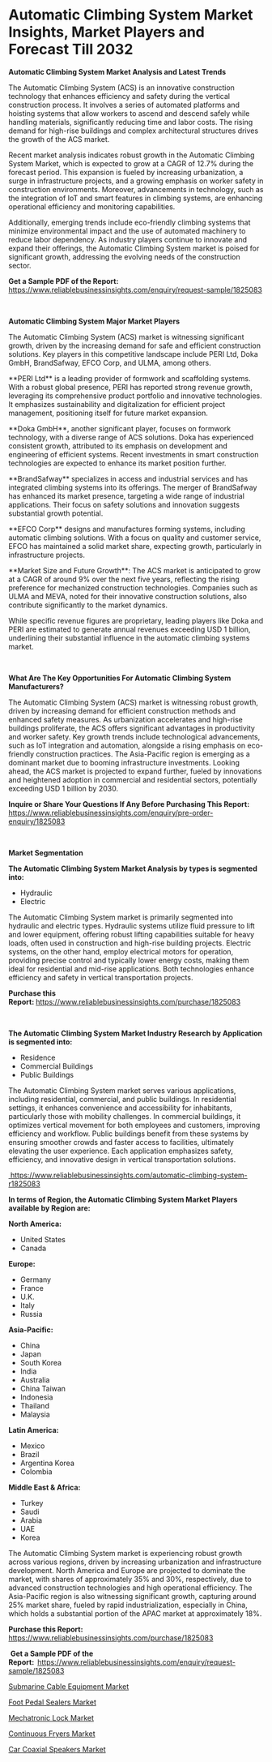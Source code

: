 <p><h1>Automatic Climbing System Market Insights, Market Players and Forecast Till 2032</h1></p><p><strong>Automatic Climbing System Market Analysis and Latest Trends</strong></p>
<p><p>The Automatic Climbing System (ACS) is an innovative construction technology that enhances efficiency and safety during the vertical construction process. It involves a series of automated platforms and hoisting systems that allow workers to ascend and descend safely while handling materials, significantly reducing time and labor costs. The rising demand for high-rise buildings and complex architectural structures drives the growth of the ACS market.</p><p>Recent market analysis indicates robust growth in the Automatic Climbing System Market, which is expected to grow at a CAGR of 12.7% during the forecast period. This expansion is fueled by increasing urbanization, a surge in infrastructure projects, and a growing emphasis on worker safety in construction environments. Moreover, advancements in technology, such as the integration of IoT and smart features in climbing systems, are enhancing operational efficiency and monitoring capabilities.</p><p>Additionally, emerging trends include eco-friendly climbing systems that minimize environmental impact and the use of automated machinery to reduce labor dependency. As industry players continue to innovate and expand their offerings, the Automatic Climbing System market is poised for significant growth, addressing the evolving needs of the construction sector.</p></p>
<p><strong>Get a Sample PDF of the Report:&nbsp;</strong> <a href="https://www.reliablebusinessinsights.com/enquiry/request-sample/1825083?utm_campaign=84&utm_medium=2&utm_source=Github&utm_content=ia&utm_term=18022025&utm_id=automatic-climbing-system">https://www.reliablebusinessinsights.com/enquiry/request-sample/1825083</a></p>
<p>&nbsp;</p>
<p><strong>Automatic Climbing System Major Market Players</strong></p>
<p><p>The Automatic Climbing System (ACS) market is witnessing significant growth, driven by the increasing demand for safe and efficient construction solutions. Key players in this competitive landscape include PERI Ltd, Doka GmbH, BrandSafway, EFCO Corp, and ULMA, among others.</p><p>**PERI Ltd** is a leading provider of formwork and scaffolding systems. With a robust global presence, PERI has reported strong revenue growth, leveraging its comprehensive product portfolio and innovative technologies. It emphasizes sustainability and digitalization for efficient project management, positioning itself for future market expansion.</p><p>**Doka GmbH**, another significant player, focuses on formwork technology, with a diverse range of ACS solutions. Doka has experienced consistent growth, attributed to its emphasis on development and engineering of efficient systems. Recent investments in smart construction technologies are expected to enhance its market position further.</p><p>**BrandSafway** specializes in access and industrial services and has integrated climbing systems into its offerings. The merger of BrandSafway has enhanced its market presence, targeting a wide range of industrial applications. Their focus on safety solutions and innovation suggests substantial growth potential.</p><p>**EFCO Corp** designs and manufactures forming systems, including automatic climbing solutions. With a focus on quality and customer service, EFCO has maintained a solid market share, expecting growth, particularly in infrastructure projects.</p><p>**Market Size and Future Growth**: The ACS market is anticipated to grow at a CAGR of around 9% over the next five years, reflecting the rising preference for mechanized construction technologies. Companies such as ULMA and MEVA, noted for their innovative construction solutions, also contribute significantly to the market dynamics.</p><p>While specific revenue figures are proprietary, leading players like Doka and PERI are estimated to generate annual revenues exceeding USD 1 billion, underlining their substantial influence in the automatic climbing systems market.</p></p>
<p>&nbsp;</p>
<p><strong>What Are The Key Opportunities For Automatic Climbing System Manufacturers?</strong></p>
<p><p>The Automatic Climbing System (ACS) market is witnessing robust growth, driven by increasing demand for efficient construction methods and enhanced safety measures. As urbanization accelerates and high-rise buildings proliferate, the ACS offers significant advantages in productivity and worker safety. Key growth trends include technological advancements, such as IoT integration and automation, alongside a rising emphasis on eco-friendly construction practices. The Asia-Pacific region is emerging as a dominant market due to booming infrastructure investments. Looking ahead, the ACS market is projected to expand further, fueled by innovations and heightened adoption in commercial and residential sectors, potentially exceeding USD 1 billion by 2030.</p></p>
<p><strong>Inquire or Share Your Questions If Any Before Purchasing This Report:</strong> <a href="https://www.reliablebusinessinsights.com/enquiry/pre-order-enquiry/1825083?utm_campaign=84&utm_medium=2&utm_source=Github&utm_content=ia&utm_term=18022025&utm_id=automatic-climbing-system">https://www.reliablebusinessinsights.com/enquiry/pre-order-enquiry/1825083</a></p>
<p>&nbsp;</p>
<p><strong>Market Segmentation</strong></p>
<p><strong>The Automatic Climbing System Market Analysis by types is segmented into:</strong></p>
<p><ul><li>Hydraulic</li><li>Electric</li></ul></p>
<p><p>The Automatic Climbing System market is primarily segmented into hydraulic and electric types. Hydraulic systems utilize fluid pressure to lift and lower equipment, offering robust lifting capabilities suitable for heavy loads, often used in construction and high-rise building projects. Electric systems, on the other hand, employ electrical motors for operation, providing precise control and typically lower energy costs, making them ideal for residential and mid-rise applications. Both technologies enhance efficiency and safety in vertical transportation projects.</p></p>
<p><strong>Purchase this Report:&nbsp;</strong><a href="https://www.reliablebusinessinsights.com/purchase/1825083?utm_campaign=84&utm_medium=2&utm_source=Github&utm_content=ia&utm_term=18022025&utm_id=automatic-climbing-system">https://www.reliablebusinessinsights.com/purchase/1825083</a></p>
<p>&nbsp;</p>
<p><strong>The Automatic Climbing System Market Industry Research by Application is segmented into:</strong></p>
<p><ul><li>Residence</li><li>Commercial Buildings</li><li>Public Buildings</li></ul></p>
<p><p>The Automatic Climbing System market serves various applications, including residential, commercial, and public buildings. In residential settings, it enhances convenience and accessibility for inhabitants, particularly those with mobility challenges. In commercial buildings, it optimizes vertical movement for both employees and customers, improving efficiency and workflow. Public buildings benefit from these systems by ensuring smoother crowds and faster access to facilities, ultimately elevating the user experience. Each application emphasizes safety, efficiency, and innovative design in vertical transportation solutions.</p></p>
<p><a href="https://www.reliablebusinessinsights.com/automatic-climbing-system-r1825083?utm_campaign=84&utm_medium=2&utm_source=Github&utm_content=ia&utm_term=18022025&utm_id=automatic-climbing-system">&nbsp;https://www.reliablebusinessinsights.com/automatic-climbing-system-r1825083</a></p>
<p><strong>In terms of Region, the Automatic Climbing System Market Players available by Region are:</strong></p>
<p>
    <p> <strong> North America: </strong>
        <ul>
            <li>United States</li>
            <li>Canada</li>
        </ul>
        </p> 
    <p> <strong> Europe: </strong>
        <ul>
            <li>Germany</li>
            <li>France</li>
            <li>U.K.</li>
            <li>Italy</li>
            <li>Russia</li>
        </ul>
        </p> 
    <p> <strong> Asia-Pacific: </strong>
        <ul>
            <li>China</li>
            <li>Japan</li>
            <li>South Korea</li>
            <li>India</li>
            <li>Australia</li>
            <li>China Taiwan</li>
            <li>Indonesia</li>
            <li>Thailand</li>
            <li>Malaysia</li>
        </ul>
        </p> 
    <p> <strong> Latin America: </strong>
        <ul>
            <li>Mexico</li>
            <li>Brazil</li>
            <li>Argentina Korea</li>
            <li>Colombia</li>
        </ul>
        </p> 
    <p> <strong> Middle East & Africa: </strong>
        <ul>
            <li>Turkey</li>
            <li>Saudi</li>
            <li>Arabia</li>
            <li>UAE</li>
            <li>Korea</li>
        </ul>
    </p>
    </p>
<p><p>The Automatic Climbing System market is experiencing robust growth across various regions, driven by increasing urbanization and infrastructure development. North America and Europe are projected to dominate the market, with shares of approximately 35% and 30%, respectively, due to advanced construction technologies and high operational efficiency. The Asia-Pacific region is also witnessing significant growth, capturing around 25% market share, fueled by rapid industrialization, especially in China, which holds a substantial portion of the APAC market at approximately 18%.</p></p>
<p><strong>Purchase this Report: </strong><a href="https://www.reliablebusinessinsights.com/purchase/1825083?utm_campaign=84&utm_medium=2&utm_source=Github&utm_content=ia&utm_term=18022025&utm_id=automatic-climbing-system">https://www.reliablebusinessinsights.com/purchase/1825083</a></p>
<p>&nbsp;<strong>Get a Sample PDF of the Report:&nbsp;&nbsp;</strong><a href="https://www.reliablebusinessinsights.com/enquiry/request-sample/1825083?utm_campaign=84&utm_medium=2&utm_source=Github&utm_content=ia&utm_term=18022025&utm_id=automatic-climbing-system">https://www.reliablebusinessinsights.com/enquiry/request-sample/1825083</a></p>
<p><strong></strong></p>
<p><p><a href="https://github.com/zeigounjoom/Market-Research-Report-List-1/blob/main/submarine-cable-equipment-market.md?utm_campaign=84&utm_medium=2&utm_source=Github&utm_content=ia&utm_term=18022025&utm_id=automatic-climbing-system">Submarine Cable Equipment Market</a></p><p><a href="https://github.com/beroxiluwaya/Market-Research-Report-List-1/blob/main/foot-pedal-sealers-market.md?utm_campaign=84&utm_medium=2&utm_source=Github&utm_content=ia&utm_term=18022025&utm_id=automatic-climbing-system">Foot Pedal Sealers Market</a></p><p><a href="https://github.com/genayziben/Market-Research-Report-List-1/blob/main/mechatronic-lock-market.md?utm_campaign=84&utm_medium=2&utm_source=Github&utm_content=ia&utm_term=18022025&utm_id=automatic-climbing-system">Mechatronic Lock Market</a></p><p><a href="https://github.com/saklpelzami95/Market-Research-Report-List-1/blob/main/continuous-fryers-market.md?utm_campaign=84&utm_medium=2&utm_source=Github&utm_content=ia&utm_term=18022025&utm_id=automatic-climbing-system">Continuous Fryers Market</a></p><p><a href="https://github.com/geyangvayora/Market-Research-Report-List-1/blob/main/car-coaxial-speakers-market.md?utm_campaign=84&utm_medium=2&utm_source=Github&utm_content=ia&utm_term=18022025&utm_id=automatic-climbing-system">Car Coaxial Speakers Market</a></p></p>